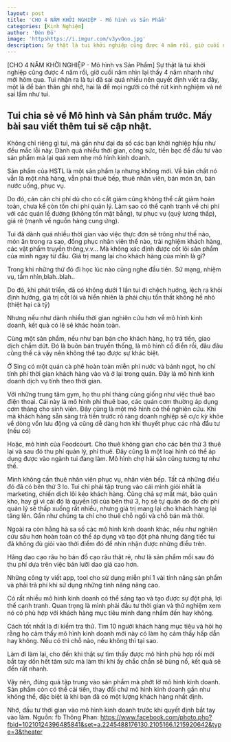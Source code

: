 ```yaml
---
layout: post
title: 'CHO 4 NĂM KHỞI NGHIỆP - Mô hình vs Sản Phẩm'
categories: [Kinh Nghiệm]
author: 'Đèn Đỏ'
image: 'httpshttps://i.imgur.com/v3yvOoo.jpg'
description: Sự thật là tui khởi nghiệp cũng được 4 năm rồi, giờ cuối năm nhìn lại thấy 4 năm nhanh như mới hôm qua. Tui nhận ra là tui đã sai quá nhiều nên quyết định viết ra đây, một là để bản thân ghi nhớ, hai là để mọi người có thể rút kinh nghiệm và né sai lầm như tui.
---
```



[CHO 4 NĂM KHỞI NGHIỆP - Mô hình vs Sản Phẩm]
Sự thật là tui khởi nghiệp cũng được 4 năm rồi, giờ cuối năm nhìn lại thấy 4 năm nhanh như mới hôm qua. Tui nhận ra là tui đã sai quá nhiều nên quyết định viết ra đây, một là để bản thân ghi nhớ, hai là để mọi người có thể rút kinh nghiệm và né sai lầm như tui.

Tui chia sẻ về Mô hình và Sản phẩm trước. Mấy bài sau viết thêm tui sẽ cập nhật.
--------
Không chỉ riêng gì tui, mà gần như đại đa số các bạn khởi nghiệp hầu như đều mắc lỗi này. Dành quá nhiều thời gian, công sức, tiền bạc để đầu tư vào sản phẩm mà lại quá xem nhẹ mô hình kinh doanh.

Sản phẩm của HSTL là một sản phẩm lạ nhưng không mới. Về bản chất nó vẫn là một nhà hàng, vẫn phải thuê bếp, thuê nhân viên, bán món ăn, bán nước uống, phục vụ.

Do đó, cán cân chi phí dù cho có cắt giảm cũng không thể cắt giảm hoàn toàn, chưa kể còn tốn chi phí quản lý. Làm sao có thể cạnh tranh về chi phí với các quán lề đường (không tốn mặt bằng), tự phục vụ (quỹ lương thấp), giá rẻ (mạnh về nguồn hàng cung ứng).

Tui đã dành quá nhiều thời gian vào việc thực đơn sẽ trông như thế nào, món ăn trong ra sao, đồng phục nhân viên thế nào, trải nghiệm khách hàng, các vật phẩm truyền thông,v.v... Mà không xác định được cốt lõi sản phẩm của mình ngay từ đầu. Giá trị mang lại cho khách hàng của mình là gì?

Trong khi những thứ đó đi học lúc nào cũng nghe đầu tiên. Sứ mạng, nhiệm vụ, tầm nhìn,blah..blah..

Do đó, khi phát triển, đã có không dưới 1 lần tui đi chệch hướng, lệch ra khỏi định hướng, giá trị cốt lõi và hiển nhiên là phải chịu tổn thất không hề nhỏ (thiệt hại cả tỷ)

Nhưng nếu như dành nhiều thời gian nghiên cứu hơn về mô hình kinh doanh, kết quả có lẽ sẽ khác hoàn toàn.

Cùng một sản phẩm, nếu như bạn bán cho khách hàng, họ trả tiền, giao dịch chẩm dứt. Đó là buôn bán truyền thống, là mô hình cổ điển rồi, đâu đâu cũng thế cả vậy nên không thể tạo được sự khác biệt.

Ở Sing có một quán cà phê hoàn toàn miễn phí nước và bánh ngọt, họ chỉ tính phí thời gian khách hàng vào và ở lại trong quán. Đây là mô hình kinh doanh dịch vụ tính theo thời gian.

Với những trung tâm gym, họ thu phí tháng cũng giống như việc thuê bao điện thoại. Cái này là mô hình phí thuê bao, các quán cơm thường áp dụng cơm tháng cho sinh viên. Đây cũng là một mô hình có thể nghiên cứu. Khi mà khách hàng sẵn sàng trả tiền trước rõ ràng doanh nghiệp sẽ cực kỳ khỏe về dòng vốn lưu động và cũng dễ dàng hơn khi thuyết phục các nhà đầu tư (nếu có)

Hoặc, mô hình của Foodcourt. Cho thuê không gian cho các bên thứ 3 thuê lại và sau đó thu phí quản lý, phí thuê. Đây cũng là một loại hình có thể áp dụng được vào ngành tui đang làm. Mô hình chợ hải sản cũng tương tự như thế. 

Mình không cần thuê nhân viên phục vụ, nhân viên bếp. Tất cả những điều đó đã có bên thứ 3 lo. Tui chỉ phải tập trung vào cái mình giỏi nhất là marketing, chiến dịch lôi kéo khách hàng. Cũng chả sợ mất mát, bảo quản kho, hay gì vì cái đó là quyền lợi của bên thứ 3, họ sẽ tự quản do đó chi phí quản lý sẽ thấp xuống rất nhiều, nhưng giá trị mang lại cho khách hàng lại tăng lên. Gần như chúng ta chỉ cho thuê chỗ ngồi và chỗ bán mà thôi.

Ngoài ra còn hằng hà sa số các mô hình kinh doanh khác, nếu như nghiên cứu sâu hơn hoàn toàn có thể áp dụng và tạo đột phá nhưng đáng tiếc tui đã không đủ giỏi vào thời điểm đó để nhìn nhận được những điều trên.

Hãng dao cạo râu họ bán đồ cạo râu thật rẻ, như là sản phẩm mồi sau đó thu phí dựa trên việc bán lưỡi dao giá cao hơn.

Những công ty viết app, tool cho sử dụng miễn phí 1 vài tính năng sản phẩm và phải trả phí khi sử dụng những tính năng nâng cao.

Có rất nhiều mô hình kinh doanh có thể sáng tạo và tạo được sự đột phá, lợi thế cạnh tranh. Quan trọng là mình phải đầu tư thời gian và thử nghiệm xem nó có phù hợp với khách hàng mục tiêu mình đang nhắm đến hay không.

Cách tốt nhất là đi kiểm tra thử. Tìm 10 người khách hàng mục tiêu và hỏi họ rằng họ cảm thấy mô hình kinh doanh mới này có làm họ cảm thấy hấp dẫn hay không. Nếu có thì chỗ nào, nếu không thì tại sao.

Làm đi làm lại, cho đến khi thật sự tìm thấy được mô hình phù hợp rồi mới bắt tay dồn hết tâm sức mà làm thì khi ấy chắc chắn sẽ bùng nổ, kết quả sẽ đến rất nhanh.

Vậy nên, đừng quá tập trung vào sản phẩm mà phớt lờ mô hình kinh doanh. Sản phẩm còn có thể cải tiến, thay đổi chứ mô hình kinh doanh gần như không thể, đặc biệt là khi bạn đã có một lượng khách hàng nhất định.

Nhớ, đầu tư thời gian vào mô hình kinh doanh trước khi quyết định bắt tay vào làm.
Nguồn: fb Thông Phan: https://www.facebook.com/photo.php?fbid=10210124396485841&set=a.2245488176130.2105166.1215920642&type=3&theater
